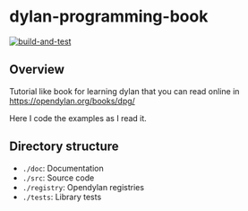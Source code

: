 # dylan-programming-book

[![build-and-test](https://github.com/fraya/dylan-programming-book/actions/workflows/build-and-test.yml/badge.svg)](https://github.com/fraya/dylan-programming-book/actions/workflows/build-and-test.yml)

## Overview

Tutorial like book for learning dylan that you can read online in
https://opendylan.org/books/dpg/ 

Here I code the examples as I read it.

## Directory structure

- `./doc`: Documentation
- `./src`: Source code
- `./registry`: Opendylan registries
- `./tests`: Library tests